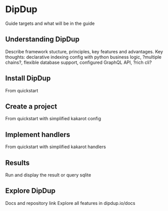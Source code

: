 # DipDup

Guide targets and what will be in the guide

## Understanding DipDup

Describe framework stucture, principles, key features and advantages.
Key thoughts: declarative indexing config with python business logic, ?multiple chains?, flexible database support, configured GraphQL API, ?rich cli?

## Install DipDup

From quickstart

## Create a project

From quickstart with simplified kakarot config

## Implement handlers

From quickstart with simplified kakarot handlers

## Results

Run and display the result or query sqlite

## Explore DipDup

Docs and repository link
Explore all features in dipdup.io/docs
